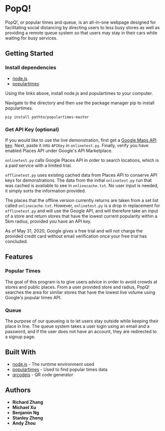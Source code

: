 # PopQ!
PopQ!, or popular times and queue, is an all-in-one webpage designed for facilitating social distancing by directing users to less busy stores as well as providing a remote queue system so that users may stay in their cars while waiting for busy services.

## Getting Started

### Install dependencies
* [node.js](https://nodejs.org/en/)
* [populartimes](https://github.com/m-wrzr/populartimes)

Using the links above, install node.js and populartimes to your computer.

Navigate to the directory and then use the package manager pip to install populartimes.
```
pip install pathto/populartimes-master
```
### Get API Key (optional)

If you would like to use the live demonstration, first get a [Google Maps API key](https://developers.google.com/places/web-service/get-api-key). Next, paste it into `APIKey` in `onlinetest.py`. Finally, verify you have enabled Places API under Google's API Marketplace. 

`onlinetest.py` calls Google Places API in order to search locations, which is a paid service with a limited trial. 

`offlinetest.py` uses existing cached data from Places API to conserve API keys for demonstrations. The data from the initial `onlinetest.py` run that was cached is available to see in `onlinecache.txt`. No user input is needed, it simply sorts the information provided. 

The places that the offline version currently returns are taken from a set list called `onlinecache.txt`. However, `onlinetest.py` is a drop in replacement for `offlinetest.py` and will use the Google API, and will therefore take an input of a store and return stores that have the lowest current popularity within a 5km radius, provided you have an API key.

As of May 31, 2020, Google gives a free trial and will not charge the provided credit card without email verification once your free trial has concluded.


## Features

### Popular Times

The goal of this program is to give users advice in order to avoid crowds at stores and public places. 
From a user provided store and radius, PopQ! searches the area for similar stores that have the lowest live volume using Google's    popular times API. 

 ### Queue
 The purpose of our queueing is to let users stay outside while keeping their place in line. The queue system takes a user login using an email and a password, and if the user does not have an account, they are redirected to a signup page. 

## Built With
* [node.js](https://nodejs.org/en/) - The runtime environment used
* [populartimes](https://github.com/m-wrzr/populartimes) - Used to find popular times data
* [qrcodejs](Davidshimjs.github.io/qrcodejs/) - QR code generator

## Authors
* **Richard Zhang**
* **Michael Xu**
* **Benjamin Ng**
* **Stanley Zheng**
* **Andy Zhou**